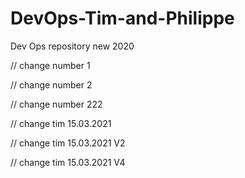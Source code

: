 # DevOps-Tim-and-Philippe
Dev Ops repository new 2020

// change number 1

// change number 2


// change number 222

// change tim 15.03.2021 

// change tim 15.03.2021  V2

// change tim 15.03.2021  V4